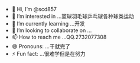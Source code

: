 - 👋 Hi, I’m @scd857
- 👀 I’m interested in ...篮球羽毛球乒乓球各种球类运动
- 🌱 I’m currently learning ...开发
- 💞️ I’m looking to collaborate on ...
- 📫 How to reach me ...QQ.2732077308
- 😄 Pronouns: ...干就完了
- ⚡ Fun fact: ...很难学但是在努力

<!---
scd857/scd857 is a ✨ special ✨ repository because its `README.md` (this file) appears on your GitHub profile.
You can click the Preview link to take a look at your changes.
--->
